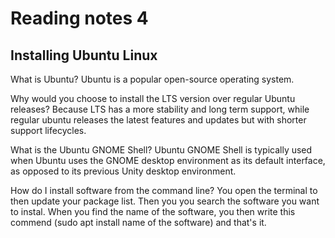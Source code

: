 # Reading notes 4

## Installing Ubuntu Linux


What is Ubuntu?
Ubuntu is a popular open-source operating system.

Why would you choose to install the LTS version over regular Ubuntu releases?
Because LTS has a more stability and long term support, while regular ubuntu releases the latest features and updates but with shorter support lifecycles.

What is the Ubuntu GNOME Shell?
Ubuntu GNOME Shell is typically used when Ubuntu uses the GNOME desktop environment as its default interface, as opposed to its previous Unity desktop environment. 

How do I install software from the command line?
You open the terminal to then update your package list. Then you you search the software you want to instal. When you find the name of the software, you then write this commend (sudo apt install name of the software) and that's it. 
